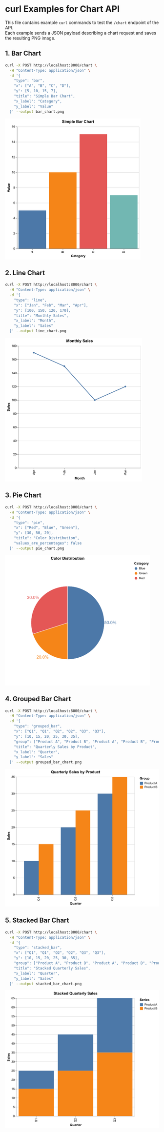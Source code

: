 # curl Examples for Chart API

This file contains example `curl` commands to test the `/chart` endpoint of the API.  
Each example sends a JSON payload describing a chart request and saves the resulting PNG image.

## 1. Bar Chart

```bash
curl -X POST http://localhost:8000/chart \
  -H "Content-Type: application/json" \
  -d '{
    "type": "bar",
    "x": ["A", "B", "C", "D"],
    "y": [5, 10, 15, 7],
    "title": "Simple Bar Chart",
    "x_label": "Category",
    "y_label": "Value"
  }' --output bar_chart.png
```
![Alt text](examples/bar_chart.png "Bar Chart")

## 2. Line Chart

```bash
curl -X POST http://localhost:8000/chart \
  -H "Content-Type: application/json" \
  -d '{
    "type": "line",
    "x": ["Jan", "Feb", "Mar", "Apr"],
    "y": [100, 150, 120, 170],
    "title": "Monthly Sales",
    "x_label": "Month",
    "y_label": "Sales"
  }' --output line_chart.png
```
![Alt text](examples/line_chart.png "Line Chart")

## 3. Pie Chart

```bash
curl -X POST http://localhost:8000/chart \
  -H "Content-Type: application/json" \
  -d '{
    "type": "pie",
    "x": ["Red", "Blue", "Green"],
    "y": [30, 50, 20],
    "title": "Color Distribution",
    "values_are_percentages": false
  }' --output pie_chart.png
```
![Alt text](examples/pie_chart.png "Pie Chart")

## 4. Grouped Bar Chart

```bash
curl -X POST http://localhost:8000/chart \
  -H "Content-Type: application/json" \
  -d '{
    "type": "grouped_bar",
    "x": ["Q1", "Q1", "Q2", "Q2", "Q3", "Q3"],
    "y": [10, 15, 20, 25, 30, 35],
    "group": ["Product A", "Product B", "Product A", "Product B", "Product A", "Product B"],
    "title": "Quarterly Sales by Product",
    "x_label": "Quarter",
    "y_label": "Sales"
  }' --output grouped_bar_chart.png
```
![Alt text](examples/grouped_bar_chart.png "Grouped Bar Chart")

## 5. Stacked Bar Chart

```bash
curl -X POST http://localhost:8000/chart \
  -H "Content-Type: application/json" \
  -d '{
    "type": "stacked_bar",
    "x": ["Q1", "Q1", "Q2", "Q2", "Q3", "Q3"],
    "y": [10, 15, 20, 25, 30, 35],
    "group": ["Product A", "Product B", "Product A", "Product B", "Product A", "Product B"],
    "title": "Stacked Quarterly Sales",
    "x_label": "Quarter",
    "y_label": "Sales"
  }' --output stacked_bar_chart.png
```
![Alt text](examples/stacked_bar_chart.png "Stacked Bar Chart")
